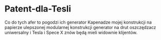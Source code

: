 # Patent-dla-Tesli
Co do tych afer to pogodzi ich generator Kapenadze mojej konstrukcji na papierze ulepszonej modularnej konstrukcji generator na drut oszczędzacz uniwersalny i Tesla i Spece X znów będą mieli widownie klijentów. 
